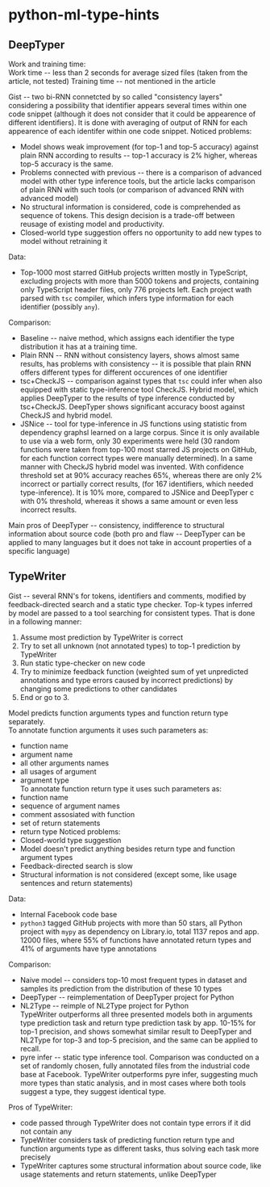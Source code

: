# python-ml-type-hints

## DeepTyper

Work and training time:  
  Work time -- less than 2 seconds for average sized files (taken from the article, not tested)
  Training time -- not mentioned in the article

Gist -- two bi-RNN connetcted by so called "consistency layers" considering a possibility that identifier appears several times within one code snippet (although it does not consider that it could be appearence of different identifiers). It is done with averaging of output of RNN for each appearence of each identifer within one code snippet. 
Noticed problems:  
  - Model shows weak improvement (for top-1 and top-5 accuracy) against plain RNN according to results -- top-1 accuracy is 2% higher, whereas top-5 accuracy is the same.  
  - Problems connected with previous -- there is a comparison of advanced model with other type inference tools, but the article lacks comparison of plain RNN with such tools (or comparison of advanced RNN with advanced model)   
  - No structural information is considered, code is comprehended as sequence of tokens. This design decision is a trade-off between reusage of existing model and productivity.
  - Closed-world type suggestion offers no opportunity to add new types to model without retraining it

Data:  
  - Top-1000 most starred GitHub projects written mostly in TypeScript, excluding projects with more than 5000 tokens and projects, containing only TypeScript header files, only 776 projects left. Each project wath parsed with ```tsc``` compiler, which infers type information for each identifier (possibly ```any```).
  
Comparison:  
  - Baseline -- naive method, which assigns each identifier the type distribution it has at a training time.
  - Plain RNN -- RNN without consistency layers, shows almost same results, has problems with consistency -- it is possible that plain RNN offers different types for different occurences of one identifier
  - tsc+CheckJS -- comparison against types that ```tsc``` could infer when also equipped with static type-inference tool CheckJS. Hybrid model, which applies DeepTyper to the results of type inference conducted by tsc+CheckJS. DeepTyper shows significant accuracy boost against CheckJS and hybrid model.
  - JSNice -- tool for type-inference in JS functions using statistic from dependency graphsl learned on a large corpus. Since it is only available to use via a web form, only 30 experiments were held (30 random functions were taken from top-100 most starred JS projects on GitHub, for each function correct types were manually determined). In a same manner with CheckJS hybrid model was invented. With confidence threshold set at 90% accuracy reaches 65%, whereas there are only 2% incorrect or partially correct results, (for 167 identifiers, which needed type-inference). It is 10% more, compared to JSNice and DeepTyper с with 0% threshold, whereas it shows a same amount or even less incorrect results.
  

Main pros of DeepTyper -- consistency, indifference to structural information about source code (both pro and flaw -- DeepTyper can be applied to many languages but it does not take in account properties of a specific language)


## TypeWriter
Gist -- several RNN's for tokens, identifiers and comments, modified by feedback-directed search and a static type checker. Top-k types inferred by model are passed to a tool searching for consistent types. That is done in a following manner:  
  1. Assume most prediction by TypeWriter is correct
  2. Try to set all unknown (not annotated types) to top-1 prediction by TypeWriter
  3. Run static type-checker on new code
  4. Try to minimize feedback function (weighted sum of yet unpredicted annotations and type errors caused by incorrect predictions) by changing some predictions to other candidates
  5. End or go to 3.
  
Model predicts function arguments types and function return type separately.  
To annotate function arguments it uses such parameters as:  
  - function name
  - argument name
  - all other arguments names
  - all usages of argument
  - argument type  
To annotate function return type it uses such parameters as:
  - function name
  - sequence of argument names
  - comment assosiated with function
  - set of return statements
  - return type
Noticed problems:  
 - Closed-world type suggestion
 - Model doesn't predict anything besides return type and function argument types
 - Feedback-directed search is slow
 - Structural information is not considered (except some, like usage sentences and return statements)

Data:  
  - Internal Facebook code base
  - `python3` tagged GitHub projects with more than 50 stars, all Python project with `mypy` as dependency on Library.io, total 1137 repos and app. 12000 files, where 55% of functions have annotated return types and 41% of arguments have type annotations  

Comparison:
  - Naive model -- considers top-10 most frequent types in dataset and samples its prediction from the distribution of these 10 types
  - DeepTyper -- reimplementation of DeepTyper project for Python
  - NL2Type -- reimple of NL2Type project for Python  
TypeWriter outperforms all three presented models both in arguments type prediction task and return type prediction task by app. 10-15% for top-1 precision, and shows somewhat similar result to DeepTyper and NL2Type for top-3 and top-5 precision, and the same can be applied to recall.
  - pyre infer -- static type inference tool. Comparison was conducted on a set of randomly chosen, fully annotated files from the industrial code base at Facebook. TypeWriter outperforms pyre infer, suggesting much more types than static analysis, and in most cases where both tools suggest a type, they suggest identical type.

Pros of TypeWriter:  
  - code passed through TypeWriter does not contain type errors if it did not contain any
  - TypeWriter considers task of predicting function return type and function arguments type as different tasks, thus solving each task more precisely
  - TypeWriter captures some structural information about source code, like usage statements and return statements, unlike DeepTyper
